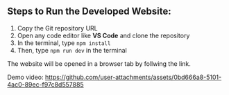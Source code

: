 <h2>Steps to Run the Developed Website:</h2>
<ol>
  <li>Copy the Git repository URL</li>
  <li>Open any code editor like <strong>VS Code</strong> and clone the repository</li>
  <li>In the terminal, type <code>npm install</code></li>
  <li>Then, type <code>npm run dev</code> in the terminal</li>
</ol>
<p>The website will be opened in a browser tab by follwing the link.</p>

Demo video:
https://github.com/user-attachments/assets/0bd666a8-5101-4ac0-89ec-f97c8d557885

